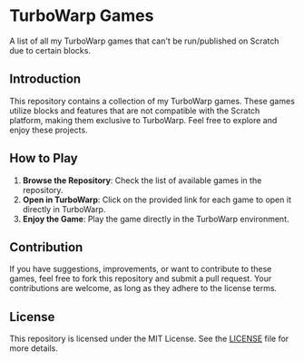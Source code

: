 # TurboWarp Games

A list of all my TurboWarp games that can't be run/published on Scratch due to certain blocks.

## Introduction

This repository contains a collection of my TurboWarp games. These games utilize blocks and features that are not compatible with the Scratch platform, making them exclusive to TurboWarp. Feel free to explore and enjoy these projects.

## How to Play

1. **Browse the Repository**: Check the list of available games in the repository.
2. **Open in TurboWarp**: Click on the provided link for each game to open it directly in TurboWarp.
3. **Enjoy the Game**: Play the game directly in the TurboWarp environment.

## Contribution

If you have suggestions, improvements, or want to contribute to these games, feel free to fork this repository and submit a pull request. Your contributions are welcome, as long as they adhere to the license terms.

## License

This repository is licensed under the MIT License. See the [LICENSE](LICENSE) file for more details.
